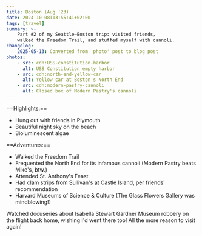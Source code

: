 ```yaml
---
title: Boston (Aug '23)
date: 2024-10-08T13:55:41+02:00
tags: [travel]
summary: >-
    Part #2 of my Seattle–Boston trip: visited friends,
    walked the Freedom Trail, and stuffed myself with cannoli.
changelog:
    2025-05-13: Converted from 'photo' post to blog post
photos:
    - src: cdn:USS-constitution-harbor
      alt: USS Constitution empty harbor
    - src: cdn:north-end-yellow-car
      alt: Yellow car at Boston's North End
    - src: cdn:modern-pastry-cannoli
      alt: Closed box of Modern Pastry's cannoli
---
```


==Highlights:==
- Hung out with friends in Plymouth
- Beautiful night sky on the beach
- Bioluminescent algae

==Adventures:==
- Walked the Freedom Trail
- Frequented the North End for its infamous cannoli (Modern Pastry beats Mike's, btw.)
- Attended St. Anthony's Feast
- Had clam strips from Sullivan's at Castle Island, per friends' recommendation
- Harvard Museums of Science & Culture (The Glass Flowers Gallery was mindblowing!)

Watched docuseries about Isabella Stewart Gardner Museum robbery on the flight back home,
wishing I'd went there too! All the more reason to visit again!
